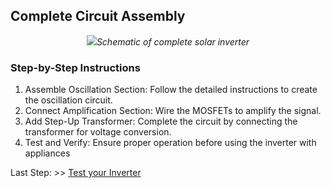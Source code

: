 ## Complete Circuit Assembly

<p align="center"; width="80">
<img src="materials/schematics/SIMPLE_INVERTER_CIRCUIT.PNG"><em text-align="center" >Schematic of complete solar inverter</em></p>

### Step-by-Step Instructions

1. Assemble Oscillation Section: Follow the detailed instructions to create the oscillation circuit.
2. Connect Amplification Section: Wire the MOSFETs to amplify the signal.
3. Add Step-Up Transformer: Complete the circuit by connecting the transformer for voltage conversion.
4. Test and Verify: Ensure proper operation before using the inverter with appliances

 Last Step: >> [Test your Inverter](/testing_application_safety.md)
